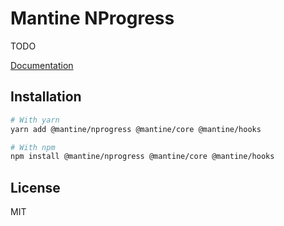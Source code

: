 # Mantine NProgress

TODO

[Documentation](https://mantine.dev/)

## Installation

```sh
# With yarn
yarn add @mantine/nprogress @mantine/core @mantine/hooks

# With npm
npm install @mantine/nprogress @mantine/core @mantine/hooks
```

## License

MIT
